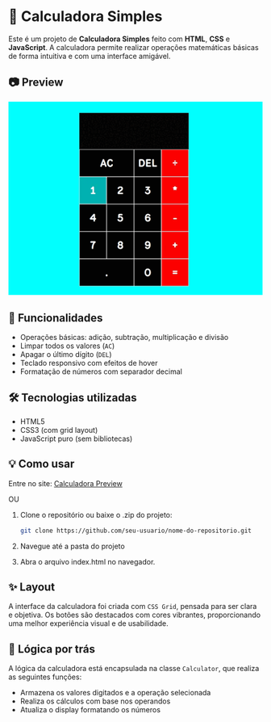 # 🧮 Calculadora Simples

Este é um projeto de **Calculadora Simples** feito com **HTML**, **CSS** e **JavaScript**. A calculadora permite realizar operações matemáticas básicas de forma intuitiva e com uma interface amigável.

## 📷 Preview

<img src="assets/images/PreviewCalculadora.gif" alt="Preview da Calculadora" width="600"/>

## 🚀 Funcionalidades

- Operações básicas: adição, subtração, multiplicação e divisão
- Limpar todos os valores (`AC`)
- Apagar o último dígito (`DEL`)
- Teclado responsivo com efeitos de hover
- Formatação de números com separador decimal

## 🛠️ Tecnologias utilizadas

- HTML5
- CSS3 (com grid layout)
- JavaScript puro (sem bibliotecas)

## 💡 Como usar

Entre no site:
[Calculadora Preview](https://calculadoraers.netlify.app)

OU

1. Clone o repositório ou baixe o .zip do projeto:
   ```bash
   git clone https://github.com/seu-usuario/nome-do-repositorio.git

2. Navegue até a pasta do projeto

3. Abra o arquivo index.html no navegador.

## ✨ Layout

A interface da calculadora foi criada com `CSS Grid`, pensada para ser clara e objetiva. Os botões são destacados com cores vibrantes, proporcionando uma melhor experiência visual e de usabilidade.

## 🧠 Lógica por trás

A lógica da calculadora está encapsulada na classe `Calculator`, que realiza as seguintes funções:

- Armazena os valores digitados e a operação selecionada
- Realiza os cálculos com base nos operandos
- Atualiza o display formatando os números
